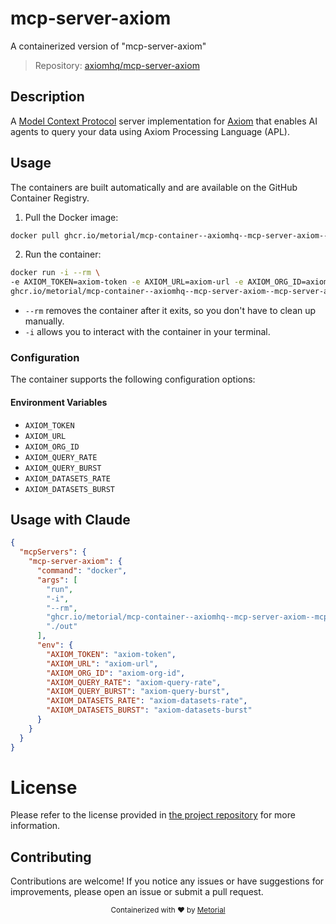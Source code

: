 
# mcp-server-axiom

A containerized version of "mcp-server-axiom"

> Repository: [axiomhq/mcp-server-axiom](https://github.com/axiomhq/mcp-server-axiom)

## Description

A [Model Context Protocol](https://modelcontextprotocol.io/) server implementation for [Axiom](https://axiom.co) that enables AI agents to query your data using Axiom Processing Language (APL).


## Usage

The containers are built automatically and are available on the GitHub Container Registry.

1. Pull the Docker image:

```bash
docker pull ghcr.io/metorial/mcp-container--axiomhq--mcp-server-axiom--mcp-server-axiom
```

2. Run the container:

```bash
docker run -i --rm \ 
-e AXIOM_TOKEN=axiom-token -e AXIOM_URL=axiom-url -e AXIOM_ORG_ID=axiom-org-id -e AXIOM_QUERY_RATE=axiom-query-rate -e AXIOM_QUERY_BURST=axiom-query-burst -e AXIOM_DATASETS_RATE=axiom-datasets-rate -e AXIOM_DATASETS_BURST=axiom-datasets-burst \
ghcr.io/metorial/mcp-container--axiomhq--mcp-server-axiom--mcp-server-axiom  "./out"
```

- `--rm` removes the container after it exits, so you don't have to clean up manually.
- `-i` allows you to interact with the container in your terminal.



### Configuration

The container supports the following configuration options:




#### Environment Variables

- `AXIOM_TOKEN`
- `AXIOM_URL`
- `AXIOM_ORG_ID`
- `AXIOM_QUERY_RATE`
- `AXIOM_QUERY_BURST`
- `AXIOM_DATASETS_RATE`
- `AXIOM_DATASETS_BURST`




## Usage with Claude

```json
{
  "mcpServers": {
    "mcp-server-axiom": {
      "command": "docker",
      "args": [
        "run",
        "-i",
        "--rm",
        "ghcr.io/metorial/mcp-container--axiomhq--mcp-server-axiom--mcp-server-axiom",
        "./out"
      ],
      "env": {
        "AXIOM_TOKEN": "axiom-token",
        "AXIOM_URL": "axiom-url",
        "AXIOM_ORG_ID": "axiom-org-id",
        "AXIOM_QUERY_RATE": "axiom-query-rate",
        "AXIOM_QUERY_BURST": "axiom-query-burst",
        "AXIOM_DATASETS_RATE": "axiom-datasets-rate",
        "AXIOM_DATASETS_BURST": "axiom-datasets-burst"
      }
    }
  }
}
```

# License

Please refer to the license provided in [the project repository](https://github.com/axiomhq/mcp-server-axiom) for more information.

## Contributing

Contributions are welcome! If you notice any issues or have suggestions for improvements, please open an issue or submit a pull request.

<div align="center">
  <sub>Containerized with ❤️ by <a href="https://metorial.com">Metorial</a></sub>
</div>
  